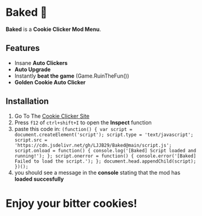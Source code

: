 # Baked 🍪
**Baked** is a **Cookie Clicker Mod Menu**.

## Features
- Insane **Auto Clickers**
- **Auto Upgrade**
- Instantly **beat the game** (Game.RuinTheFun())
- **Golden Cookie Auto Clicker**

## Installation
1. Go To The [Cookie Clicker Site](https://orteil.dashnet.org/cookieclicker/)
2. Press `f12` of `ctrl+shift+I` to open the **Inspect** function
3. paste this code in: `(function() {
    var script = document.createElement('script');
    script.type = 'text/javascript';
    script.src = 'https://cdn.jsdelivr.net/gh/LJJB29/Baked@main/script.js';
    script.onload = function() {
        console.log('[Baked] Script loaded and running!');
    };
    script.onerror = function() {
        console.error('[Baked] Failed to load the script.');
    };
    document.head.appendChild(script);
})();
`
4. you should see a message in the **console** stating that the mod has **loaded succesfully**


# Enjoy your bitter cookies!
